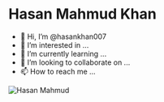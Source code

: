 
# Hasan Mahmud Khan
- 👋 Hi, I’m @hasankhan007
- 👀 I’m interested in ...
- 🌱 I’m currently learning ...
- 💞️ I’m looking to collaborate on ...
- 📫 How to reach me ...

![Hasan Mahmud](https://i.ibb.co/RSWMWcn/h.jpg)

<!---
hasankhan007/hasankhan007 is a ✨ special ✨ repository because its `README.md` (this file) appears on your GitHub profile.
You can click the Preview link to take a look at your changes.
--->
